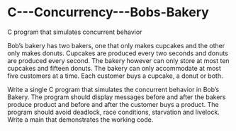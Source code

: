 # C---Concurrency---Bobs-Bakery
C program that simulates concurrent behavior

Bob’s bakery has two bakers, one that only makes cupcakes and the other only makes donuts. Cupcakes are produced every two seconds and donuts are produced every second. The bakery however can only store at most ten cupcakes and fifteen donuts. The bakery can only accommodate at most five customers at a time. Each customer buys a cupcake, a donut or both.

Write a single C program that simulates the concurrent behavior in Bob’s Bakery. The program should display messages before and after the bakers produce product and before and after the customer buys a product. The program should avoid deadlock, race conditions, starvation and livelock. Write a main that demonstrates the working code.
